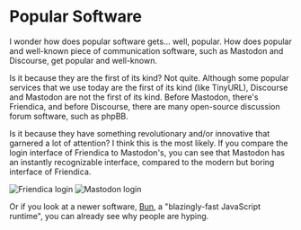 # Popular Software

I wonder how does popular software gets... well, popular. How does popular and well-known piece of communication software, such as Mastodon and Discourse, get popular and well-known.

Is it because they are the first of its kind? Not quite. Although some popular services that we use today are the first of its kind (like TinyURL), Discourse and Mastodon are not the first of its kind. Before Mastodon, there's Friendica, and before Discourse, there are many open-source discussion forum software, such as phpBB.

Is it because they have something revolutionary and/or innovative that garnered a lot of attention? I think this is the most likely. If you compare the login interface of Friendica to Mastodon's, you can see that Mastodon has an instantly recognizable interface, compared to the modern but boring interface of Friendica.

![Friendica login](https://files.catbox.moe/kk1v90.png)
![Mastodon login](https://files.catbox.moe/05d95q.png)

Or if you look at a newer software, [Bun](https://bun.sh), a "blazingly-fast JavaScript runtime", you can already see why people are hyping.